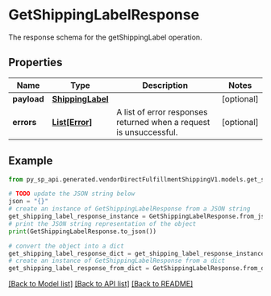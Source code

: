 # GetShippingLabelResponse

The response schema for the getShippingLabel operation.

## Properties

Name | Type | Description | Notes
------------ | ------------- | ------------- | -------------
**payload** | [**ShippingLabel**](ShippingLabel.md) |  | [optional] 
**errors** | [**List[Error]**](Error.md) | A list of error responses returned when a request is unsuccessful. | [optional] 

## Example

```python
from py_sp_api.generated.vendorDirectFulfillmentShippingV1.models.get_shipping_label_response import GetShippingLabelResponse

# TODO update the JSON string below
json = "{}"
# create an instance of GetShippingLabelResponse from a JSON string
get_shipping_label_response_instance = GetShippingLabelResponse.from_json(json)
# print the JSON string representation of the object
print(GetShippingLabelResponse.to_json())

# convert the object into a dict
get_shipping_label_response_dict = get_shipping_label_response_instance.to_dict()
# create an instance of GetShippingLabelResponse from a dict
get_shipping_label_response_from_dict = GetShippingLabelResponse.from_dict(get_shipping_label_response_dict)
```
[[Back to Model list]](../README.md#documentation-for-models) [[Back to API list]](../README.md#documentation-for-api-endpoints) [[Back to README]](../README.md)


